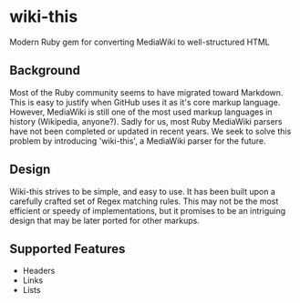 # wiki-this
Modern Ruby gem for converting MediaWiki to well-structured HTML

## Background
Most of the Ruby community seems to have migrated toward Markdown. This is easy to justify when GitHub uses it as it's core markup language. However, MediaWiki is still one of the most used markup languages in history (Wikipedia, anyone?). Sadly for us, most Ruby MediaWiki parsers have not been completed or updated in recent years. We seek to solve this problem by introducing 'wiki-this', a MediaWiki parser for the future.

## Design
Wiki-this strives to be simple, and easy to use. It has been built upon a carefully crafted set of Regex matching rules. This may not be the most efficient or speedy of implementations, but it promises to be an intriguing design that may be later ported for other markups.

## Supported Features
* Headers
* Links
* Lists
